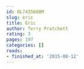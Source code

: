 ```yaml
---
id: OL7435688M
slug: eric
title: Eric
author: Terry Pratchett
rating: 3
pages: 197
categories: []
reads:
- finished_at: '2015-08-12'
---
```



